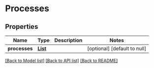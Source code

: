 # Processes
## Properties

Name | Type | Description | Notes
------------ | ------------- | ------------- | -------------
**processes** | [**List**](Process.md) |  | [optional] [default to null]

[[Back to Model list]](../README.md#documentation-for-models) [[Back to API list]](../README.md#documentation-for-api-endpoints) [[Back to README]](../README.md)

